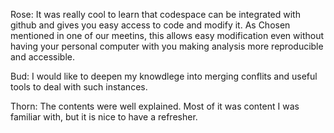 Rose: It was really cool to learn that codespace can be integrated with github and gives you easy access to code and modify it.
As Chosen mentioned in one of our meetins, this allows easy modification even without having your personal computer with you making analysis more reproducible and accessible. 

Bud: I would like to deepen my knowdlege into merging conflits and useful tools to deal with such instances.

Thorn: The contents were well explained. Most of it was content I was familiar with, but it is nice to have a refresher.
